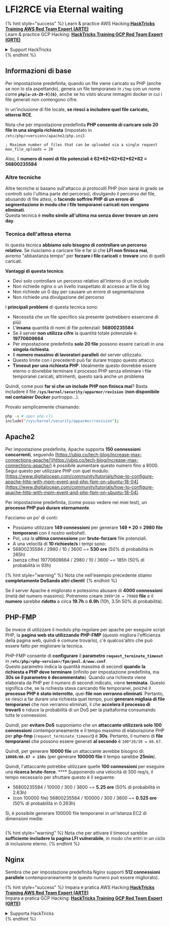 # LFI2RCE via Eternal waiting

{% hint style="success" %}
Learn & practice AWS Hacking:<img src="/.gitbook/assets/arte.png" alt="" data-size="line">[**HackTricks Training AWS Red Team Expert (ARTE)**](https://training.hacktricks.xyz/courses/arte)<img src="/.gitbook/assets/arte.png" alt="" data-size="line">\
Learn & practice GCP Hacking: <img src="/.gitbook/assets/grte.png" alt="" data-size="line">[**HackTricks Training GCP Red Team Expert (GRTE)**<img src="/.gitbook/assets/grte.png" alt="" data-size="line">](https://training.hacktricks.xyz/courses/grte)

<details>

<summary>Support HackTricks</summary>

* Check the [**subscription plans**](https://github.com/sponsors/carlospolop)!
* **Join the** 💬 [**Discord group**](https://discord.gg/hRep4RUj7f) or the [**telegram group**](https://t.me/peass) or **follow** us on **Twitter** 🐦 [**@hacktricks\_live**](https://twitter.com/hacktricks\_live)**.**
* **Share hacking tricks by submitting PRs to the** [**HackTricks**](https://github.com/carlospolop/hacktricks) and [**HackTricks Cloud**](https://github.com/carlospolop/hacktricks-cloud) github repos.

</details>
{% endhint %}

## Informazioni di base

Per impostazione predefinita, quando un file viene caricato su PHP (anche se non lo sta aspettando), genera un file temporaneo in `/tmp` con un nome come **`php[a-zA-Z0-9]{6}`**, anche se ho visto alcune immagini docker in cui i file generati non contengono cifre.

In un'inclusione di file locale, **se riesci a includere quel file caricato, otterrai RCE**.

Nota che per impostazione predefinita **PHP consente di caricare solo 20 file in una singola richiesta** (impostato in `/etc/php/<version>/apache2/php.ini`):
```
; Maximum number of files that can be uploaded via a single request
max_file_uploads = 20
```
Also, il **numero di nomi di file potenziali è 62\*62\*62\*62\*62\*62 = 56800235584**

### Altre tecniche

Altre tecniche si basano sull'attacco ai protocolli PHP (non sarai in grado se controlli solo l'ultima parte del percorso), divulgando il percorso del file, abusando di file attesi, o **facendo soffrire PHP di un errore di segmentazione in modo che i file temporanei caricati non vengano eliminati**.\
Questa tecnica è **molto simile all'ultima ma senza dover trovare un zero day**.

### Tecnica dell'attesa eterna

In questa tecnica **abbiamo solo bisogno di controllare un percorso relativo**. Se riusciamo a caricare file e far sì che **LFI non finisca mai**, avremo "abbastanza tempo" per **forzare i file caricati** e **trovare** uno di quelli caricati.

**Vantaggi di questa tecnica**:

* Devi solo controllare un percorso relativo all'interno di un include
* Non richiede nginx o un livello inaspettato di accesso ai file di log
* Non richiede un 0 day per causare un errore di segmentazione
* Non richiede una divulgazione del percorso

I **principali problemi** di questa tecnica sono:

* Necessità che un file specifico sia presente (potrebbero essercene di più)
* L'**insana** quantità di nomi di file potenziali: **56800235584**
* Se il server **non utilizza cifre** la quantità totale potenziale è: **19770609664**
* Per impostazione predefinita **solo 20 file** possono essere caricati in una **singola richiesta**.
* Il **numero massimo di lavoratori paralleli** del server utilizzato.
* Questo limite con i precedenti può far durare troppo questo attacco
* **Timeout per una richiesta PHP**. Idealmente questo dovrebbe essere eterno o dovrebbe terminare il processo PHP senza eliminare i file temporanei caricati, altrimenti, questo sarà anche un problema

Quindi, come puoi **far sì che un include PHP non finisca mai**? Basta includere il file **`/sys/kernel/security/apparmor/revision`** (**non disponibile nei container Docker** purtroppo...).

Provalo semplicemente chiamando:
```bash
php -a # open php cli
include("/sys/kernel/security/apparmor/revision");
```
## Apache2

Per impostazione predefinita, Apache supporta **150 connessioni concorrenti**, seguendo [https://ubiq.co/tech-blog/increase-max-connections-apache/](https://ubiq.co/tech-blog/increase-max-connections-apache/) è possibile aumentare questo numero fino a 8000. Segui questo per utilizzare PHP con quel modulo: [https://www.digitalocean.com/community/tutorials/how-to-configure-apache-http-with-mpm-event-and-php-fpm-on-ubuntu-18-04](https://www.digitalocean.com/community/tutorials/how-to-configure-apache-http-with-mpm-event-and-php-fpm-on-ubuntu-18-04).

Per impostazione predefinita, (come posso vedere nei miei test), un **processo PHP può durare eternamente**.

Facciamo un po' di conti:

* Possiamo utilizzare **149 connessioni** per generare **149 \* 20 = 2980 file temporanei** con il nostro webshell.
* Poi, usa la **ultima connessione** per **brute-forzare** file potenziali.
* A una velocità di **10 richieste/s** i tempi sono:
* 56800235584 / 2980 / 10 / 3600 \~= **530 ore** (50% di probabilità in 265h)
* (senza cifre) 19770609664 / 2980 / 10 / 3600 \~= 185h (50% di probabilità in 93h)

{% hint style="warning" %}
Nota che nell'esempio precedente stiamo **completamente DoSando altri clienti**!
{% endhint %}

Se il server Apache è migliorato e potessimo abusare di **4000 connessioni** (metà del numero massimo). Potremmo creare `3999*20 = 79980` **file** e il **numero** sarebbe **ridotto** a circa **19.7h** o **6.9h** (10h, 3.5h 50% di probabilità).

## PHP-FMP

Se invece di utilizzare il modulo php regolare per apache per eseguire script PHP, la **pagina web sta utilizzando** **PHP-FMP** (questo migliora l'efficienza della pagina web, quindi è comune trovarlo), c'è qualcos'altro che può essere fatto per migliorare la tecnica.

PHP-FMP consente di **configurare** il **parametro** **`request_terminate_timeout`** in **`/etc/php/<php-version>/fpm/pool.d/www.conf`**.\
Questo parametro indica la quantità massima di secondi **quando** **la richiesta a PHP deve terminare** (infinito per impostazione predefinita, ma **30s se il parametro è decommentato**). Quando una richiesta viene elaborata da PHP per il numero di secondi indicato, viene **terminata**. Questo significa che, se la richiesta stava caricando file temporanei, poiché il **processo PHP è stato interrotto**, quei **file non verranno eliminati**. Pertanto, se riesci a far durare una richiesta quel tempo, puoi **generare migliaia di file temporanei** che non verranno eliminati, il che **accelera il processo di trovarli** e riduce la probabilità di un DoS per la piattaforma consumando tutte le connessioni.

Quindi, per **evitare DoS** supponiamo che un **attaccante utilizzerà solo 100 connessioni** contemporaneamente e il tempo massimo di elaborazione PHP per **php-fmp** (`request_terminate_timeout`**)** è **30s**. Pertanto, il numero di **file temporanei** che possono essere generati **al secondo** è `100*20/30 = 66.67`.

Quindi, per generare **10000 file** un attaccante avrebbe bisogno di: **`10000/66.67 = 150s`** (per generare **100000 file** il tempo sarebbe **25min**).

Quindi, l'attaccante potrebbe utilizzare quelle **100 connessioni** per eseguire una **ricerca brute-force**. \*\*\*\* Supponendo una velocità di 300 req/s, il tempo necessario per sfruttare questo è il seguente:

* 56800235584 / 10000 / 300 / 3600 \~= **5.25 ore** (50% di probabilità in 2.63h)
* (con 100000 file) 56800235584 / 100000 / 300 / 3600 \~= **0.525 ore** (50% di probabilità in 0.263h)

Sì, è possibile generare 100000 file temporanei in un'istanza EC2 di dimensioni medie:

<figure><img src="../../.gitbook/assets/image (240).png" alt=""><figcaption></figcaption></figure>

{% hint style="warning" %}
Nota che per attivare il timeout sarebbe **sufficiente includere la pagina LFI vulnerabile**, in modo che entri in un ciclo di inclusione eterno.
{% endhint %}

## Nginx

Sembra che per impostazione predefinita Nginx supporti **512 connessioni parallele** contemporaneamente (e questo numero può essere migliorato).

{% hint style="success" %}
Impara e pratica AWS Hacking:<img src="/.gitbook/assets/arte.png" alt="" data-size="line">[**HackTricks Training AWS Red Team Expert (ARTE)**](https://training.hacktricks.xyz/courses/arte)<img src="/.gitbook/assets/arte.png" alt="" data-size="line">\
Impara e pratica GCP Hacking: <img src="/.gitbook/assets/grte.png" alt="" data-size="line">[**HackTricks Training GCP Red Team Expert (GRTE)**<img src="/.gitbook/assets/grte.png" alt="" data-size="line">](https://training.hacktricks.xyz/courses/grte)

<details>

<summary>Supporta HackTricks</summary>

* Controlla i [**piani di abbonamento**](https://github.com/sponsors/carlospolop)!
* **Unisciti al** 💬 [**gruppo Discord**](https://discord.gg/hRep4RUj7f) o al [**gruppo telegram**](https://t.me/peass) o **seguici** su **Twitter** 🐦 [**@hacktricks\_live**](https://twitter.com/hacktricks\_live)**.**
* **Condividi trucchi di hacking inviando PR ai** [**HackTricks**](https://github.com/carlospolop/hacktricks) e [**HackTricks Cloud**](https://github.com/carlospolop/hacktricks-cloud) repos di github.

</details>
{% endhint %}
